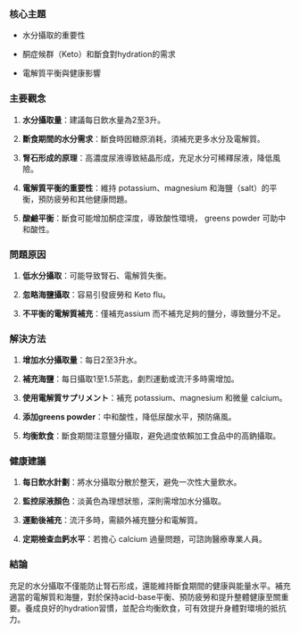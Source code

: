 ### 核心主題
- 水分攝取的重要性
- 酮症候群（Keto）和斷食對hydration的需求
- 電解質平衡與健康影響

### 主要觀念
1. **水分攝取量**：建議每日飲水量為2至3升。
2. **斷食期間的水分需求**：斷食時因糖原消耗，須補充更多水分及電解質。
3. **腎石形成的原理**：高濃度尿液導致結晶形成，充足水分可稀釋尿液，降低風險。
4. **電解質平衡的重要性**：維持 potassium、magnesium 和海鹽（salt）的平衡，預防疲勞和其他健康問題。
5. **酸鹼平衡**：斷食可能增加酮症深度，導致酸性環境， greens powder 可助中和酸性。

### 問題原因
1. **低水分攝取**：可能导致腎石、電解質失衡。
2. **忽略海鹽攝取**：容易引發疲勞和 Keto flu。
3. **不平衡的電解質補充**：僅補充assium 而不補充足夠的鹽分，導致鹽分不足。

### 解決方法
1. **增加水分攝取量**：每日2至3升水。
2. **補充海鹽**：每日攝取1至1.5茶匙，劇烈運動或流汗多時需增加。
3. **使用電解質サプリメント**：補充 potassium、magnesium 和微量 calcium。
4. **添加greens powder**：中和酸性，降低尿酸水平，預防痛風。
5. **均衡飲食**：斷食期間注意鹽分攝取，避免過度依賴加工食品中的高鈉攝取。

### 健康建議
1. **每日飲水計劃**：將水分攝取分散於整天，避免一次性大量飲水。
2. **監控尿液顏色**：淡黃色為理想狀態，深則需增加水分攝取。
3. **運動後補充**：流汗多時，需額外補充鹽分和電解質。
4. **定期檢查血鈣水平**：若擔心 calcium 過量問題，可諮詢醫療專業人員。

### 結論
充足的水分攝取不僅能防止腎石形成，還能維持斷食期間的健康與能量水平。補充適當的電解質和海鹽，對於保持acid-base平衡、預防疲勞和提升整體健康至關重要。養成良好的hydration習慣，並配合均衡飲食，可有效提升身體對環境的抵抗力。